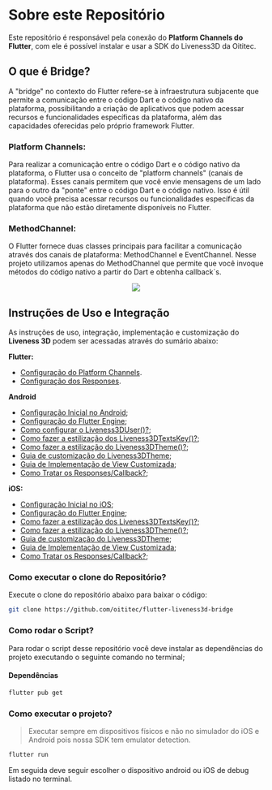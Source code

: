 # Sobre este Repositório

Este repositório é responsável pela conexão do **Platform Channels do Flutter**, com ele é possível instalar e usar a SDK do Liveness3D da Oititec.

## O que é Bridge?

A "bridge" no contexto do Flutter refere-se à infraestrutura subjacente que permite a comunicação entre o código Dart e o código nativo da plataforma, possibilitando a criação de aplicativos que podem acessar recursos e funcionalidades específicas da plataforma, além das capacidades oferecidas pelo próprio framework Flutter.

### Platform Channels:

Para realizar a comunicação entre o código Dart e o código nativo da plataforma, o Flutter usa o conceito de "platform channels" (canais de plataforma). Esses canais permitem que você envie mensagens de um lado para o outro da "ponte" entre o código Dart e o código nativo. Isso é útil quando você precisa acessar recursos ou funcionalidades específicas da plataforma que não estão diretamente disponíveis no Flutter.

### MethodChannel:

O Flutter fornece duas classes principais para facilitar a comunicação através dos canais de plataforma: MethodChannel e EventChannel. Nesse projeto utilizamos apenas do MethodChannel que permite que você invoque métodos do código nativo a partir do Dart e obtenha callback`s.

<p align="center">
 <img src="https://miro.medium.com/v2/0*33bydz0LNvKaJ4kY.png"/>
</p>

## Instruções de Uso e Integração

As instruções de uso, integração, implementação e customização do **Liveness 3D** podem ser acessadas através do sumário abaixo:

**Flutter:**

- [Configuração do Platform Channels]().
- [Configuração dos Responses]().

**Android**

- [Configuração Inicial no Android]();
- [Configuração do Flutter Engine](Documentation/moduleandPackageKOTLIN.md);
- [Como configurar o Liveness3DUser()?](Documentation/xmlCUSTOMIZATION.md);
- [Como fazer a estilização dos Liveness3DTextsKey()?](Documentation/liveness3DTextCUSTOMIZATIONKOTLIN.md);
- [Como fazer a estilização do Liveness3DTheme()?](Documentation/xmlCUSTOMIZATION.md);
- [Guia de customização do Liveness3DTheme](Documentation/liveness3DThemeAndroidCUSTOMIZATION.md);
- [Guia de Implementação de View Customizada](Documentation/customViewANDROID.md);
- [Como Tratar os Responses/Callback?](Documentation/customViewANDROID.md);

**iOS:**

- [Configuração Inicial no iOS](Documentation/iosCONFIGURATION.md);
- [Configuração do Flutter Engine](Documentation/moduleandPackageKOTLIN.md);
- [Como fazer a estilização dos Liveness3DTextsKey()?](Documentation/liveness3DTextCUSTOMIZATIONKOTLIN.md);
- [Como fazer a estilização do Liveness3DTheme()?](Documentation/xmlCUSTOMIZATION.md);
- [Guia de customização do Liveness3DTheme](Documentation/liveness3DThemeAndroidCUSTOMIZATION.md);
- [Guia de Implementação de View Customizada](Documentation/customViewANDROID.md);
- [Como Tratar os Responses/Callback?](Documentation/customViewANDROID.md);

### Como executar o clone do Repositório?

Execute o clone do repositório abaixo para baixar o código:

```sh
git clone https://github.com/oititec/flutter-liveness3d-bridge
```

### Como rodar o Script?

Para rodar o script desse repositório você deve instalar as dependências do projeto executando o seguinte comando no terminal;

#### Dependências

```sh
flutter pub get
```

### Como executar o projeto?

> Executar sempre em dispositivos físicos e não no simulador do iOS e Android pois nossa SDK tem emulator detection.

```sh
flutter run
```

Em seguida deve seguir escolher o dispositivo android ou iOS de debug listado no terminal.
